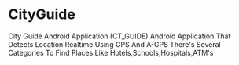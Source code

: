 # CityGuide
City Guide Android Application (CT_GUIDE) Android Application That Detects Location Realtime Using GPS And A-GPS There's Several Categories To Find Places Like Hotels,Schools,Hospitals,ATM's
